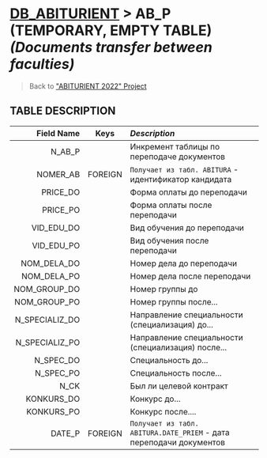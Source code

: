 # [DB_ABITURIENT](../db_abiturient_2022.md) > AB_P (**TEMPORARY, EMPTY TABLE**) *(Documents transfer between faculties)*

> Back to ["ABITURIENT 2022" Project](../../../../README.md)

## **TABLE DESCRIPTION**

| **Field Name** |  Keys   | *Description*                                                          |
|---------------:|:-------:|:-----------------------------------------------------------------------|
|         N_AB_P |         | Инкремент таблицы по переподаче документов                             |
|       NOMER_AB | FOREIGN | `Получает из табл. ABITURA` - идентификатор кандидата                  |
|       PRICE_DO |         | Форма оплаты до переподачи                                             |
|       PRICE_PO |         | Форма оплаты после переподачи                                          |
|     VID_EDU_DO |         | Вид обучения до переподачи                                             |
|     VID_EDU_PO |         | Вид обучения после переподачи                                          |
|    NOM_DELA_DO |         | Номер дела до переподачи                                               |
|    NOM_DELA_PO |         | Номер дела после переподачи                                            |
|   NOM_GROUP_DO |         | Номер группы до                                                        |
|   NOM_GROUP_PO |         | Номер группы после...                                                  |
| N_SPECIALIZ_DO |         | Направление специальности (специализация) до...                        |
| N_SPECIALIZ_PO |         | Направление специальности (специализация) после...                     |
|      N_SPEC_DO |         | Специальность до...                                                    |
|      N_SPEC_PO |         | Специальность после...                                                 |
|           N_CK |         | Был ли целевой контракт                                                |
|     KONKURS_DO |         | Конкурс до...                                                          |
|     KONKURS_PO |         | Конкурс после....                                                      |
|         DATE_P | FOREIGN | `Получает из табл. ABITURA.DATE_PRIEM` - дата переподачи документов    |